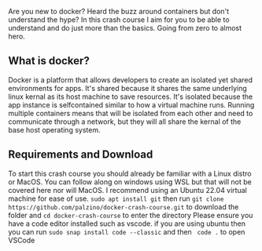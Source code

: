 Are you new to docker? Heard the buzz around containers but don't understand the hype?
In this crash course I aim for you to be able to understand and do just more than the basics.
Going from zero to almost hero.

## What is docker?
Docker is a platform that allows developers to create an isolated yet shared environments for apps.
It's shared because it shares the same underlying linux kernal as its host machine to save resources.
It's isolated because the app instance is selfcontained similar to how a virtual machine runs.
Running multiple containers means that will be isolated from each other and need to communicate through a network, but they will all share the kernal of the base host operating system.

## Requirements and Download
To start this crash course you should already be familiar with a Linux distro or MacOS. You can follow along on windows using WSL but that will not be covered here nor will MacOS.
I recommend using an Ubuntu 22.04 virtual machine for ease of use.
```sudo apt install git``` then run
```git clone https://github.com/palzino/docker-crash-course.git``` to download the folder and ```cd docker-crash-course``` to enter the directory
Please ensure you have a code editor installed such as vscode. if you are using ubuntu then you can run ```sudo snap install code --classic``` and then ``` code .``` to open VSCode

